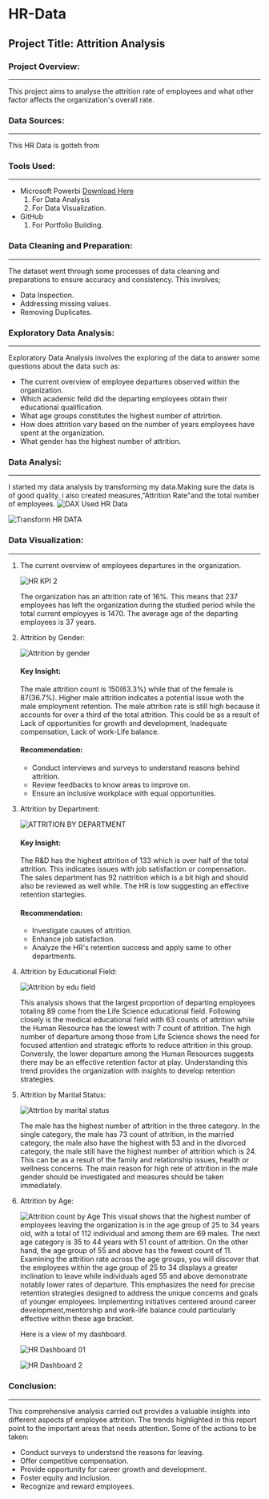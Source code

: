 # HR-Data
## Project Title: Attrition Analysis

### Project Overview:
---
This project aims to analyse the attrition rate of employees and what other factor affects the organization's overall rate.

### Data Sources:
---
This HR Data is gotteh from 

### Tools Used:
---
- Microsoft Powerbi [Download Here](https:www.microsoft.com)
   1. For Data Analysis
   2. For Data Visualization.
- GitHub
   1. For Portfolio Building.

### Data Cleaning and Preparation:
---
The dataset went through some processes of data cleaning and preparations to ensure accuracy and consistency. This involves;
- Data Inspection.
- Addressing missing values.
- Removing Duplicates.

### Exploratory Data Analysis:
---
Exploratory Data Analysis involves the exploring of the data to answer some questions about the data such as:
- The current overview of employee departures observed within the organization.
- Which academic feild did the departing employees obtain their educational qualification.
- What age groups constitutes the highest number of attrirtion.
- How does attrition vary based on the number of years employees have spent at the organization.
- What gender has the highest number of attrition.

### Data Analysi:
---
I started my data analysis by transforming my data.Making sure the data is of good quality. i also created measures,"Attrition Rate"and the total number of employees.
![DAX Used HR Data](https://github.com/user-attachments/assets/756dc59a-78bf-4a43-9dc5-96318ecc4cd9)

![Transform HR DATA](https://github.com/user-attachments/assets/8b7a48ed-f0e3-4a3a-bdac-6573bfc889dc)

### Data Visualization:
---
1. The current overview of employees departures in the organization.

   ![HR KPI 2](https://github.com/user-attachments/assets/05c04727-c382-445e-8903-be3c9b4a55f9)

   The organization has an attrition rate of 16%. This means that 237 employees has left the organization during the 
   studied period while the total current employyes is 1470. The average age of the departing employees is 37 years.

2. Attrition by Gender:

   ![Attrition by gender](https://github.com/user-attachments/assets/4849ba73-2da0-4222-9dec-aeb91d81c7aa)

   #### Key Insight:
    The male attrition count is 150(63.3%) while that of the female is 87(36.7%). Higher male attrition indicates a  potential issue woth the male employment retention. The male attrition rate is still high 
    because it accounts for over a third of the total attrition. This could be as a result of Lack of opportunities for growth and development, Inadequate compensation, Lack of work-Life balance.
   #### Recommendation:
     - Conduct interviews and surveys to understand reasons behind attrition.
     - Review feedbacks to know areas to improve on.
     - Ensure an inclusive workplace with equal opportunities.

3. Attrition by Department:
     
   ![ATTRITION BY DEPARTMENT](https://github.com/user-attachments/assets/2a6698a9-34fc-4262-99ad-9538b3cf3ac0)

   #### Key Insight:
   The R&D has the highest attrition of 133 which is over half of the total attrition. This indicates issues with job satisfaction or compensation. The sales department has 92 nattrition which is a bit high and 
   should also be reviewed as well while. The HR is low suggesting an effective retention startegies.
   #### Recommendation:
   - Investigate causes of attrition.
   - Enhance job satisfaction.
   - Analyze the HR's retention success and apply same to other departments.

4. Attrition by Educational Field:

    ![Attrition by edu field](https://github.com/user-attachments/assets/3c435655-83e3-45da-8d0b-d58de5ead0de)

   This analysis shows that the largest proportion of departing employees totaling 89 come from the Life Science  educational field. Following closely is the medical educational field with 63 counts of attrition 
   while the Human Resource has the lowest with 7 count of attrition.
   The high number of departure among those from Life Science  shows the need for focused attention and strategic  efforts to reduce attrition in this group. Conversly, the lower departure among the Human 
   Resources suggests there may be an effective retention factor at play. Understanding this trend provides the organization with insights to develop retention strategies.

5. Attrition by Marital Status:

    ![Attrtion by marital status](https://github.com/user-attachments/assets/e7cdac35-2e62-4cdc-b6fc-1c5e85e41d94)
   
   The male has the highest number of attrition in the three category. In the single category, the male has 73 count of attrition, in the married category, the male also have the highest with 53 and in the 
   divorced category, the male still have the highest number of attrition which is 24. This can be as a result of the family and relationship issues, health or wellness concerns.
   The main reason for high rete of attrition in the male gender should be investigated and measures should be taken immediately.

7. Attrition by Age:

   ![Attrition count by Age](https://github.com/user-attachments/assets/3bae7a97-5aa6-40a2-a5e7-a3c31760a06b)
   This visual shows that the highest number of employees leaving the organization is in the age group of 25 to 34 years old, with a total of 112 individual and among them are 69 males. The next age category is 
   35 to 44 years with 51 count of attrition. On the other hand, the age group of 55 and above has the fewest count of 11. Examining the attrition rate across the age groups, you will discover that the employees 
   within the age group of 25 to 34 displays a greater inclination to leave while individuals aged 55 and above demonstrate notably lower rates of departure. This emphasizes the need for precise retention 
   strategies designed to address the unique concerns and goals of younger employees. Implementing initiatives centered around career development,mentorship and work-life balance could particularly effective 
   within these age bracket.

   Here is a view of my dashboard.

   ![HR Dashboard 01](https://github.com/user-attachments/assets/a367d893-53c9-45e7-b9c7-052da7441d83)

   
   ![HR Dashboard 2](https://github.com/user-attachments/assets/41592b3d-f79d-4954-96be-24633605be8b)

 ### Conclusion:
 ---
 This comprehensive analysis carried out provides a valuable insights into different aspects pf employee attrition. The trends highlighted in this report point to the important areas that needs attention.
 Some of the actions to be taken:
  - Conduct surveys to understsnd the reasons for leaving.
  - Offer competitive compensation.
  - Provide opportunity for career growth and development.
  - Foster equity and inclusion.
  - Recognize and reward employees.

   

   
   

   




